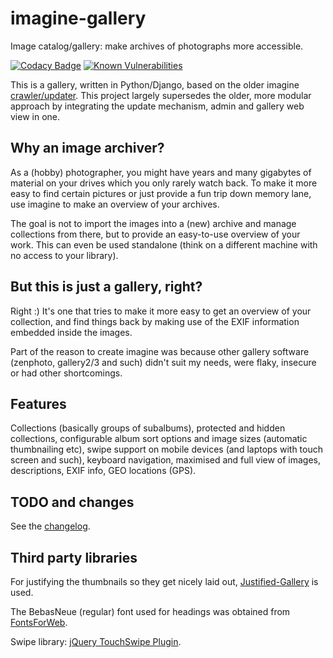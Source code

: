 imagine-gallery
===============

Image catalog/gallery: make archives of photographs more accessible.

[![Codacy Badge](https://api.codacy.com/project/badge/Grade/e092556230da4cb6b3e7ab9e04cf6a96)](https://www.codacy.com/app/aquatix/imagine-gallery?utm_source=github.com&amp;utm_medium=referral&amp;utm_content=aquatix/imagine-gallery&amp;utm_campaign=Badge_Grade)
[![Known Vulnerabilities](https://snyk.io/test/github/aquatix/imagine-gallery/badge.svg?targetFile=requirements.txt)](https://snyk.io/test/github/aquatix/imagine-gallery?targetFile=requirements.txt)

This is a gallery, written in Python/Django, based on the older imagine
[crawler/updater](https://github.com/aquatix/imagine-crawler). This project
largely supersedes the older, more modular approach by integrating the update
mechanism, admin and gallery web view in one.


## Why an image archiver?

As a (hobby) photographer, you might have years and many gigabytes of material
on your drives which you only rarely watch back. To make it more easy to find
certain pictures or just provide a fun trip down memory lane, use imagine to
make an overview of your archives.

The goal is not to import the images into a (new) archive and manage collections
from there, but to provide an easy-to-use overview of your work. This can even
be used standalone (think on a different machine with no access to your library).


## But this is just a gallery, right?

Right :) It's one that tries to make it more easy to get an overview of your
collection, and find things back by making use of the EXIF information embedded
inside the images.

Part of the reason to create imagine was because other gallery software (zenphoto,
gallery2/3 and such) didn't suit my needs, were flaky, insecure or had other
shortcomings.


## Features

Collections (basically groups of subalbums), protected and hidden collections,
configurable album sort options and image sizes (automatic thumbnailing etc),
swipe support on mobile devices (and laptops with touch screen and such),
keyboard navigation, maximised and full view of images, descriptions, EXIF info, GEO locations (GPS).


## TODO and changes

See the [changelog](https://github.com/aquatix/imagine-gallery/blob/master/CHANGELOG.md).


## Third party libraries

For justifying the thumbnails so they get nicely laid out, [Justified-Gallery](https://github.com/miromannino/Justified-Gallery)
is used.

The BebasNeue (regular) font used for headings was obtained from [FontsForWeb](http://fontsforweb.com/font/show?id=1962).

Swipe library: [jQuery TouchSwipe Plugin](https://github.com/mattbryson/TouchSwipe-Jquery-Plugin).
